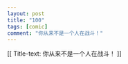 ```yaml
---
layout: post
title: "100"
tags: [comic]
comment: "你从来不是一个人在战斗！"
---
```

[[ Title-text: 你从来不是一个人在战斗！ ]]